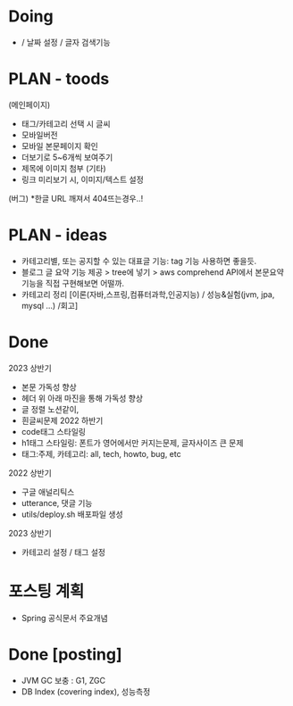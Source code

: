 # Doing

*  / 날짜 설정 / 글자 검색기능


# PLAN - toods 
(메인페이지)
* 태그/카테고리 선택 시 글씨 
* 모바일버전
* 모바일 본문페이지 확인
* 더보기로 5~6개씩 보여주기
* 제목에 이미지 첨부
(기타)
* 링크 미리보기 시, 이미지/텍스트 설정

(버그)
*한글 URL 깨져서 404뜨는경우..!

# PLAN - ideas
* 카테고리별, 또는 공지할 수 있는 대표글 기능: tag 기능 사용하면 좋을듯.
* 블로그 글 요약 기능 제공 > tree에 넣기 > aws comprehend API에서 본문요약기능을 직접 구현해보면 어떨까.
* 카테고리 정리 [이론(자바,스프링,컴퓨터과학,인공지능) / 성능&실험(jvm, jpa, mysql ...) /회고]

# Done

2023 상반기
* 본문 가독성 향상
 * 헤더 위 아래 마진을 통해 가독성 향상
 * 글 정렬 노션같이, 
 * 흰글씨문제 
2022 하반기
* code태그 스타일링
* h1태그 스타일링: 폰트가 영어에서만 커지는문제, 글자사이즈 큰 문제
* 태그:주제, 카테고리: all, tech, howto, bug,  etc

2022 상반기
* 구글 애널리틱스
* utterance, 댓글 기능
* utils/deploy.sh 배포파일 생성

2023 상반기
* 카테고리 설정 / 태그 설정
# 포스팅 계획
* Spring 공식문서 주요개념


# Done [posting]
* JVM GC 보충 : G1, ZGC
* DB Index (covering index), 성능측정
